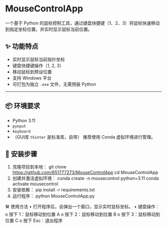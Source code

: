 # MouseControlApp
一个基于 Python 的鼠标控制工具，通过键盘快捷键（1、2、3）将鼠标快速移动到指定坐标位置，并实时显示鼠标当前位置。

## ✨ 功能特点
- 实时显示鼠标当前指针坐标
- 键盘快捷键操作（1, 2, 3）
- 移动鼠标到预设位置
- 支持 Windows 平台
- 可打包为独立 `.exe` 文件，无需预装 Python
---

## 📦 环境要求
- Python 3.11
- `pynput`
- `keyboard`
- （GUI库 `tkinter` 是标准库，自带）
推荐使用 Conda 虚拟环境进行管理。

## 🚀 安装步骤
1. 克隆项目到本地：
git clone https://github.com/651777273/MouseControlApp
cd MouseControlApp
2.	创建并激活虚拟环境：
conda create -n mousecontrol python=3.11
conda activate mousecontrol
3.	安装依赖：
pip install -r requirements.txt
4.	运行程序：
python MouseControlApp.py

🛠️ 使用方法
•	打开程序后，会弹出一个窗口，显示实时鼠标坐标。
•	键盘操作：
o	按下 1：鼠标移动到位置 A
o	按下 2：鼠标移动到位置 B
o	按下 3：鼠标移动到位置 C
o	按下 Esc：退出程序
